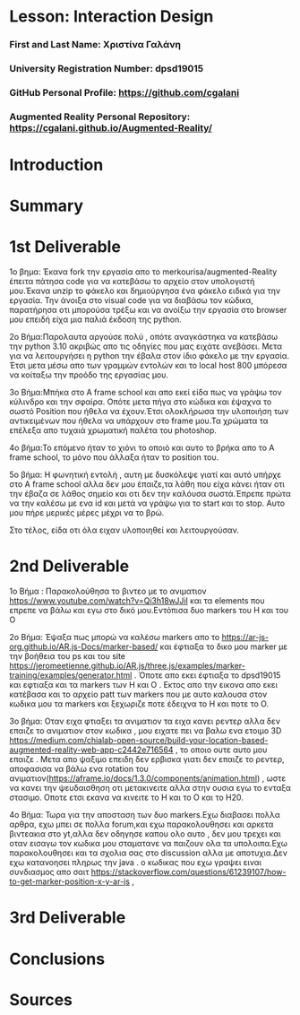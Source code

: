 # Lesson: Interaction Design

### First and Last Name: Χριστίνα Γαλάνη 
### University Registration Number: dpsd19015
### GitHub Personal Profile: https://github.com/cgalani
### Augmented Reality Personal Repository: https://cgalani.github.io/Augmented-Reality/

# Introduction

# Summary


# 1st Deliverable
1ο βημα: Έκανα fork την εργασία απο το merkourisa/augmented-Reality έπειτα πάτησα code για να κατεβάσω το αρχείο στον υπολογιστή μου.Έκανα unzip το φάκελο και δημιούργησα ένα φάκελο ειδικά για την εργασία. Την άνοιξα στο visual code για να διαβάσω τον κώδικα, παρατήρησα οτι μπορούσα τρέξω και να ανοίξω την εργασία στο browser μου επειδή είχα μια παλιά έκδοση της python.  

2ο Βήμα:Παρολαυτα αργούσε πολύ , οπότε αναγκάστηκα να κατεβάσω την python 3.10 ακριβώς απο τις οδηγίες που μας ειχάτε ανεβάσει. Μετα για να λειτουργήσει η python την έβαλα στον ίδιο φάκελο με την εργασία. Έτσι μετα μέσω απο των γραμμών εντολών και το local host 800 μπόρεσα να κοίταξω την προόδο της εργασίας μου. 

3ο Βήμα:Μπήκα στο Α frame school και απο εκεί είδα πως να γράψω τον κύλινδρο και την σφαίρα. Οπότε μετα πήγα στο κώδικα και έψαχνα το σωστό Position που ήθελα να έχουν.Έτσι ολοκλήρωσα την υλοποιήση των αντικειμένων που ήθελα να υπάρχουν στο frame μου.Τα χρώματα τα επέλεξα απο τυχαιά χρωματική παλέτα του photoshop.

4ο βήμα:Το επόμενο ήταν το χιόνι το οποιό και αυτο το βρήκα απο το A frame school, το μόνο που άλλαξα ήταν το position του.

5ο βήμα: Η φωνητική εντολή , αυτη με δυσκόλεψε γιατί και αυτό υπήρχε στο A frame school αλλα δεν μου έπαιζε,τα λάθη που είχα κάνει ήταν οτι την έβαζα σε λάθος σημείο και οτι δεν την καλόυσα σωστά.Έπρεπε πρώτα να την καλέσω με ενα id και μετά να γράψω για το start και το stop. Αυτο μου πήρε μερικές μέρες μέχρι να το βρώ.

Στο τέλος, είδα οτι όλα ειχαν υλοποιηθεί και λειτουργούσαν. 



# 2nd Deliverable
1o Βήμα : Παρακολούθησα το βιντεο με το ανιματιον https://www.youtube.com/watch?v=Qi3h18wJJiI και τα elements που επρεπε να βάλω και εγω στο δικό μου.Εντόπισα δυο markers του Η και του Ο 


2ο Βήμα: Έψαξα πως μπορώ να καλέσω markers απο το https://ar-js-org.github.io/AR.js-Docs/marker-based/ και έφτιαξα το δικο μου marker με την βοήθεια του ps και του site https://jeromeetienne.github.io/AR.js/three.js/examples/marker-training/examples/generator.html . Όποτε απο εκει έφτιαξα το dpsd19015 και εφτιαξα και τα markers των Η και Ο . Εκτος απο την εικονα απο εκει κατέβασα και το αρχείο patt των markers που με αυτο καλουσα στον κωδικα μου τα markers και ξεχωριζε ποτε έδειχνα το Η και ποτε το Ο.


3ο βήμα: Οταν ειχα φτιαξει τα ανιματιον τα ειχα κανει ρεντερ αλλα δεν επαιζε το ανιματιον στον κωδικα , μου ειχατε πει να βαλω ενα ετοιμο 3D https://medium.com/chialab-open-source/build-your-location-based-augmented-reality-web-app-c2442e716564 , το οποιο ουτε αυτο μου επαιζε . Μετα απο ψαξιμο επειδη δεν ερβισκα γιατι δεν επαιζε το ρεντερ, αποφασισα να βάλω ενα rotation του ανιματιον(https://aframe.io/docs/1.3.0/components/animation.html)
, ωστε να κανει την ψευδαισθηση οτι μετακινειτε αλλα στην ουσια εγω το ενταξα στασιμο. Οποτε ετσι εκανα να κινειτε το Η και το Ο και το Η20.

4ο Βήμα:
Τωρα για την αποσταση των δυο markers.Εχω διαβασει πολλα αρθρα, εχω μπει σε πολλα forum,και εχω παρακολουθησει και αρκετα βιντεακια στο yt,αλλα δεν οδηγησε καπου ολο αυτο , δεν μου τρεχει και οταν εισαγω τον κωδικα μου σταματανε να παιζουν ολα τα υπολοιπα.Εχω παρακολουθησει και τα σχολια σας στο discussion αλλα με αποτυχια.Δεν εχω κατανοησει πληρως την java . ο κωδικας που εχω γραψει ειναι συνδιασμος απο σαιτ https://stackoverflow.com/questions/61239107/how-to-get-marker-position-x-y-ar-js , 

# 3rd Deliverable 


# Conclusions


# Sources
